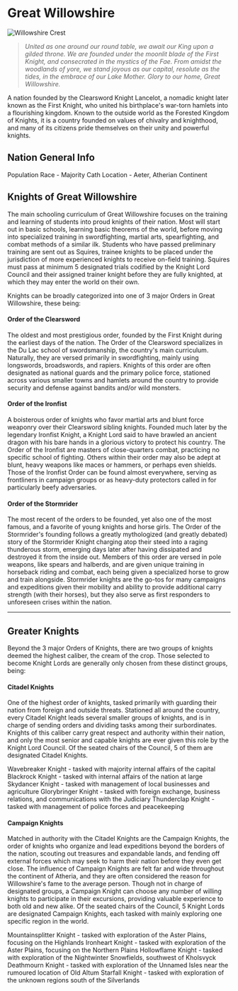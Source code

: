 # Great Willowshire

![](https://i.imgur.com/0wLXs5N.png "Willowshire Crest")
>*United as one around our round table, we await our King upon a gilded throne. We are founded under the moonlit blade of the First Knight, and consecrated in the mystics of the Fae. From amidst the woodlands of yore, we stand joyous as our capital, resolute as the tides, in the embrace of our Lake Mother. Glory to our home, Great Willowshire.* 

A nation founded by the Clearsword Knight Lancelot, a nomadic knight later known as the First Knight, who united his birthplace's war-torn hamlets into a flourishing kingdom. Known to the outside world as the Forested Kingdom of Knights, it is a country founded on values of chivalry and knighthood, and many of its citizens pride themselves on their unity and powerful knights. 

## Nation General Info

Population Race - Majority Cath
Location - Aeter, Atherian Continent


## Knights of Great Willowshire

The main schooling curriculum of Great Willowshire focuses on the training and learning of students into proud knights of their nation. Most will start out in basic schools, learning basic theorems of the world, before moving into specialized training in swordfighting, martial arts, spearfighting, and combat methods of a similar ilk. 
Students who have passed preliminary training are sent out as Squires, trainee knights to be placed under the jurisdiction of more experienced knights to receive on-field training. Squires must pass at minimum 5 designated trials codified by the Knight Lord Council and their assigned trainer knight before they are fully knighted, at which they may enter the world on their own.

Knights can be broadly categorized into one of 3 major Orders in Great Willowshire, these being:

#### Order of the Clearsword

The oldest and most prestigious order, founded by the First Knight during the earliest days of the nation. The Order of the Clearsword specializes in the Du Lac school of swordsmanship, the country's main curriculum. Naturally, they are versed primarily in swordfighting, mainly using longswords, broadswords, and rapiers. 
Knights of this order are often designated as national guards and the primary police force, stationed across various smaller towns and hamlets around the country to provide security and defense against bandits and/or wild monsters.

#### Order of the Ironfist

A boisterous order of knights who favor martial arts and blunt force weaponry over their Clearsword sibling knights. Founded much later by the legendary Ironfist Knight, a Knight Lord said to have brawled an ancient dragon with his bare hands in a glorious victory to protect his country. The Order of the Ironfist are masters of close-quarters combat, practicing no specific school of fighting. Others within their order may also be adept at blunt, heavy weapons like maces or hammers, or perhaps even shields.
Those of the Ironfist Order can be found almost everywhere, serving as frontliners in campaign groups or as heavy-duty protectors called in for particularly beefy adversaries. 

#### Order of the Stormrider

The most recent of the orders to be founded, yet also one of the most famous, and a favorite of young knights and horse girls. The Order of the Stormrider's founding follows a greatly mythologized (and greatly debated) story of the Stormrider Knight charging atop their steed into a raging thunderous storm, emerging days later after having dissipated and destroyed it from the inside out. Members of this order are versed in pole weapons, like spears and halberds, and are given unique training in horseback riding and combat, each being given a specialized horse to grow and train alongside.
Stormrider knights are the go-tos for many campaigns and expeditions given their mobility and ability to provide additional carry strength (with their horses), but they also serve as first responders to unforeseen crises within the nation.

___

## Greater Knights

Beyond the 3 major Orders of Knights, there are two groups of knights deemed the highest caliber, the cream of the crop. Those selected to become Knight Lords are generally only chosen from these distinct groups, being:

#### Citadel Knights

One of the highest order of knights, tasked primarily with guarding their nation from foreign and outside threats. Stationed all around the country, every Citadel Knight leads several smaller groups of knights, and is in charge of sending orders and dividing tasks among their surbordinates. Knights of this caliber carry great respect and authority within their nation, and only the most senior and capable knights are ever given this role by the Knight Lord Council. Of the seated chairs of the Council, 5 of them are designated Citadel Knights.

Wavebreaker Knight - tasked with majority internal affairs of the capital
Blackrock Knight - tasked with internal affairs of the nation at large
Skydancer Knight - tasked with management of local businesses and agriculture
Glorybringer Knight - tasked with foreign exchange, business relations, and communications with the Judiciary
Thunderclap Knight - tasked with management of police forces and peacekeeping

#### Campaign Knights

Matched in authority with the Citadel Knights are the Campaign Knights, the order of knights who organize and lead expeditions beyond the borders of the nation, scouting out treasures and expandable lands, and fending off external forces which may seek to harm their nation before they even get close. The influence of Campaign Knights are felt far and wide throughout the continent of Atheria, and they are often considered the reason for Willowshire's fame to the average person. Though not in charge of designated groups, a Campaign Knight can choose any number of willing knights to participate in their excursions, providing valuable experience to both old and new alike. Of the seated chairs of the Council, 5 Knight Lords are designated Campaign Knights, each tasked with mainly exploring one specific region in the world.

Mountainsplitter Knight - tasked with exploration of the Aster Plains, focusing on the Highlands
Ironheart Knight - tasked with exploration of the Aster Plains, focusing on the Northern Plains
Hollowflame Knight - tasked with exploration of the Nightwinter Snowfields, southwest of Kholsvyck
Deathmourn Knight - tasked with exploration of the Unnamed Isles near the rumoured location of Old Altum
Starfall Knight - tasked with exploration of the unknown regions south of the Silverlands



